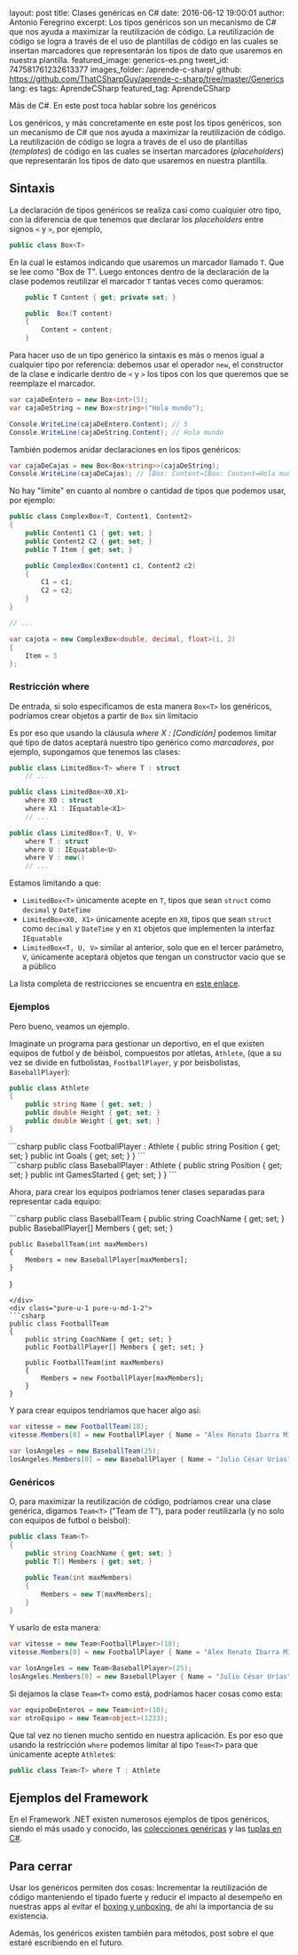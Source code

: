 layout: post
title: Clases genéricas en C#
date: 2016-06-12 19:00:01
author: Antonio Feregrino
excerpt: Los tipos genéricos son un mecanismo de C# que nos ayuda a maximizar la reutilización de código. La reutilización de código se logra a través de el uso de plantillas de código en las cuales se insertan marcadores que representarán los tipos de dato que usaremos en nuestra plantilla.
featured_image: generics-es.png
tweet_id: 747581761232613377
images_folder: /aprende-c-sharp/
github: https://github.com/ThatCSharpGuy/aprende-c-sharp/tree/master/Generics
lang: es
tags: AprendeCSharp
featured_tag: AprendeCSharp

Más de C#. En este post toca hablar sobre los genéricos

Los genéricos, y más concretamente en este post los tipos genéricos, son un mecanismo de C# que nos ayuda a maximizar la reutilización de código. La reutilización de código se logra a través de el uso de plantillas (*templates*) de código en las cuales se insertan marcadores (*placeholders*) que representarán los tipos de dato que usaremos en nuestra plantilla.

## Sintaxis

La declaración de tipos genéricos se realiza casi como cualquier otro tipo, con la diferencia de que tenemos que declarar los *placeholders* entre signos `<` y `>`, por ejemplo, 

```csharp  
public class Box<T>
```  

En la cual le estamos indicando que usaremos un marcador llamado `T`. Que se lee como "Box de T". Luego entonces dentro de la declaración de la clase podemos reutilizar el marcador `T` tantas veces como queramos:

```csharp  
    public T Content { get; private set; }

    public  Box(T content)
    {
        Content = content;
    }
```  

Para hacer uso de un tipo genérico la sintaxis es más o menos igual a cualquier tipo por referencia: debemos usar el operador `new`, el constructor de la clase e indicarle dentro de `<` y `>` los tipos con los que queremos que se reemplaze el marcador.

```csharp  
var cajaDeEntero = new Box<int>(5);
var cajaDeString = new Box<string>("Hola mundo");

Console.WriteLine(cajaDeEntero.Content); // 5
Console.WriteLine(cajaDeString.Content); // Hola mundo
```  

También podemos anidar declaraciones en los tipos genéricos:

```csharp  
var cajaDeCajas = new Box<Box<string>>(cajaDeString);
Console.WriteLine(cajaDeCajas); // [Box: Content=[Box: Content=Hola mundo]]
```  

No hay "límite" en cuanto al nombre o cantidad de tipos que podemos usar, por ejemplo:

```csharp  
public class ComplexBox<T, Content1, Content2>
{
    public Content1 C1 { get; set; }
    public Content2 C2 { get; set; }
    public T Item { get; set; }

    public ComplexBox(Content1 c1, Content2 c2)
    {
        C1 = c1;
        C2 = c2;
    }
}

// ...

var cajota = new ComplexBox<double, decimal, float>(1, 2)
{
    Item = 3
};
```  

### Restricción where  

De entrada, si solo especificamos de esta manera `Box<T>` los genéricos, podríamos crear objetos a partir de `Box` sin limitacio

Es por eso que usando la cláusula *where X : [Condición]* podemos limitar qué tipo de datos aceptará nuestro tipo genérico como *marcadores*, por ejemplo, supongamos que tenemos las clases:

```csharp  
public class LimitedBox<T> where T : struct
    // ...

public class LimitedBox<X0,X1> 
    where X0 : struct
    where X1 : IEquatable<X1>
    // ...

public class LimitedBox<T, U, V>
    where T : struct
    where U : IEquatable<U>
    where V : new()
    // ...
```  

Estamos limitando a que:

  - `LimitedBox<T>` únicamente acepte en `T`, tipos que sean `struct` como `decimal` y `DateTime`
  - `LimitedBox<X0, X1>` únicamente acepte en `X0`, tipos que sean `struct` como `decimal` y `DateTime` y en `X1` objetos que implementen la interfaz `IEquatable`
  - `LimitedBox<T, U, V>` similar al anterior, solo que en el tercer parámetro, `V`, únicamente aceptará objetos que tengan un constructor vacío que se a público

La lista completa de restricciones se encuentra en <a href="https://msdn.microsoft.com/en-us/library/d5x73970.aspx" target="_blank" rel="nofollow">este enlace</a>.

### Ejemplos  

Pero bueno, veamos un ejemplo. 

Imaginate un programa para gestionar un deportivo, en el que existen equipos de futbol y de béisbol, compuestos por atletas, `Athlete`, (que a su vez se divide en futbolistas, `FootballPlayer`, y por beisbolistas, `BaseballPlayer`):

```csharp  
public class Athlete
{
    public string Name { get; set; }
    public double Height { get; set; }
    public double Weight { get; set; }
}
```  

<div class="pure-g">
<div class="pure-u-1 pure-u-md-1-2">
```csharp  
public class FootballPlayer : Athlete
{
    public string Position { get; set; }
    public int Goals { get; set; } 
}
```  
</div>
<div class="pure-u-1 pure-u-md-1-2">
```csharp  
public class BaseballPlayer : Athlete
{
    public string Position { get; set; }
    public int GamesStarted { get; set; }  
}
```  
</div>  
</div>

Ahora, para crear los equipos podríamos tener clases separadas para representar cada equipo:

<div class="pure-g">
<div class="pure-u-1 pure-u-md-1-2">
```csharp  
public class BaseballTeam
{
    public string CoachName { get; set; }
    public BaseballPlayer[] Members { get; set; }

    public BaseballTeam(int maxMembers)
    {
        Members = new BaseballPlayer[maxMembers];
    }
}
```  
</div>
<div class="pure-u-1 pure-u-md-1-2">
```csharp  
public class FootballTeam
{
    public string CoachName { get; set; }
    public FootballPlayer[] Members { get; set; }

    public FootballTeam(int maxMembers)
    {
        Members = new FootballPlayer[maxMembers];
    }
}
```  
</div>  
</div>

Y para crear equipos tendríamos que hacer algo así:

```csharp  
var vitesse = new FootballTeam(18); 
vitesse.Members[0] = new FootballPlayer { Name = "Alex Renato Ibarra Mina" };
        
var losAngeles = new BaseballTeam(25);
losAngeles.Members[0] = new BaseballPlayer { Name = "Julio César Urías" };
```  

### Genéricos  

O, para maximizar la reutilización de código, podríamos crear una clase genérica, digamos `Team<T>` ("Team de T"), para poder reutilizarla (y no solo con equipos de futbol o beisbol):

```csharp  
public class Team<T>
{
    public string CoachName { get; set; }
    public T[] Members { get; set; }

    public Team(int maxMembers)
    {
        Members = new T[maxMembers];
    }
}
```  

Y usarlo de esta manera:

```csharp  
var vitesse = new Team<FootballPlayer>(18);
vitesse.Members[0] = new FootballPlayer { Name = "Alex Renato Ibarra Mina" };

var losAngeles = new Team<BaseballPlayer>(25);
losAngeles.Members[0] = new BaseballPlayer { Name = "Julio César Urías" };
```  

Si dejamos la clase `Team<T>` como está, podríamos hacer cosas como esta:  

```csharp  
var equipoDeEnteros = new Team<int>(10);
var otroEquipo = new Team<object>(1233);
```  

Que tal vez no tienen mucho sentido en nuestra aplicación. Es por eso que usando la restricción `where` podemos limitar al tipo `Team<T>` para que únicamente acepte `Athlete`s:

```csharp  
public class Team<T> where T : Athlete
```  

## Ejemplos del Framework

En el Framework .NET existen numerosos ejemplos de tipos genéricos, siendo el más usado y conocido, las <a href="https://msdn.microsoft.com/es-es/library/bb762916(v=vs.110).aspx" target="_blank" rel="nofollow">colecciones genéricas</a> y las <a href="../tuples-c-sharp">tuplas en C#</a>.

## Para cerrar

Usar los genéricos permiten dos cosas: Incrementar la reutilización de código manteniendo el tipado fuerte y reducir el impacto al desempeño en nuestras apps al evitar el <a href="https://msdn.microsoft.com/en-us/library/yz2be5wk.aspx" target="_blank" rel="nofollow">boxing y unboxing</a>, de ahí la importancia de su existencia.

Además, los genéricos existen también para métodos, post sobre el que estaré escribiendo en el futuro.